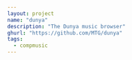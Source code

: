 ```yaml
---
layout: project
name: "dunya"
description: "The Dunya music browser"
ghurl: "https://github.com/MTG/dunya"
tags:
  - compmusic
---
```

